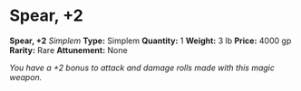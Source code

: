 # Spear, +2

**Spear, +2**
_Simplem_
**Type:** Simplem
**Quantity:** 1
**Weight:** 3 lb
**Price:** 4000 gp
**Rarity:** Rare
**Attunement:** None

*You have a +2 bonus to attack and damage rolls made with this magic weapon.*